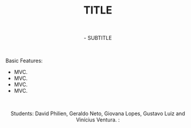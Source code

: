 <h1 align="center">TITLE</h1> <br/> 

<p align="center">- SUBTITLE</p> <br/>

<p align= "left"> Basic Features: </p> 

- MVC.
- MVC.
- MVC.
- MVC.

<br/>
<p align= "center"> Students: David Philien, Geraldo Neto, Giovana Lopes, Gustavo Luiz and Vinícius Ventura. : </p>

